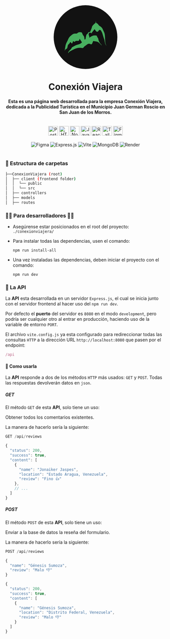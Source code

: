<div align="center">
	<svg width="200" height="200" viewBox="0 0 1080 1080">
	  <g id="b1dada42-b338-4d4a-b05c-0c431ecc9800" data-name="Layer 2">
	    <circle cx="540" cy="540" r="540" style="fill: #121212"/>
	    <path d="M243.28,807.69a106.31,106.31,0,0,1,33.54-48.62c12.3-9.86,22.43-20.94,28-36.49,2.19-6.24,9.67-11.49,15.93-15.18,14.51-8.58,30.13-15.32,44.52-24.07a127.9,127.9,0,0,1,45.14-16.61,125.3,125.3,0,0,0,64.43-32c2.19-2,4.07-7.49,2.91-9.37-10.63-17.17-21.88-33.95-33.17-50.73a24.09,24.09,0,0,0-5.27-4.38c-.79,2.19-1.71,4.38-2.34,6.7-.79,2.91-1.16,5.92-2,8.75-4.12,13.61-10.15,18.18-24.42,18.42-7.92.11-15.88.31-23.78-.13a26.23,26.23,0,0,0-23.5,10.72c-5.75,7.26-9.8,7.55-17.37,2.34-15.19-10.44-16.06-10.17-23,7.35-1.82,4.55-3.39,9.23-5.23,13.78-4.7,11.64-8.95,12.17-17.06,2.41a170.33,170.33,0,0,0-11.58-12.69c-4.72-4.68-9-4.88-11.86,2.19a65.57,65.57,0,0,1-22.64,29.49c-10.66,7.72-15,19-17.22,31.55A278.18,278.18,0,0,1,231.16,720c-3.35,11.68-11.07,20.67-22.65,24.22A22.62,22.62,0,0,0,191.69,762,25.2,25.2,0,0,1,190,766.6c-.92,1.86-2.06,3.61-3.09,5.4a54,54,0,0,1,.31-6.23c4.48-28.62,8.27-57.37,13.89-85.77,2.6-13.12,8-26,13.5-38.29,8.64-19.42,20-37.76,27.39-57.58a158.37,158.37,0,0,1,53.06-71.3c10.76-8.34,21.33-17.35,33.12-23.92,8-4.37,17.81-6.56,27.05-7.72,10.24-1.25,20.8.57,31.11-.35,5.18-.46,11.62-2.69,14.85-6.41,19.08-22,43.45-20.2,68.09-15.56,4.86.9,9.36,7,12.67,11.64,2.73,3.85,3,9.35,5.14,13.72,4.64,9.47,8.07,20.35,15.07,27.7,12.21,12.78,17.51,27.24,18.45,44.19a183.14,183.14,0,0,0,2.19,18.69c1.51,9.41,1.57,9.3,9.89,3.72,6.3-4.25,9.21-8.21,9.95-17.5,1.66-20.42,7.5-40.63,13.13-60.52,1.29-4.64,8.18-7.72,12.51-11.51,2.37-2.06,5.32-3.7,7-6.21A56.48,56.48,0,0,0,580,472.33c4.38-10.94,12.32-16.69,24.33-17.72,15.6-1.34,14.84-1.95,19.69-16.74,4-12.38,10.33-24.07,15.08-36.23,3.85-9.83,8-19.69,10-30a56.9,56.9,0,0,1,16.6-31.29c13.44-12.71,24.46-28.13,41.57-36.71,2-1,3.15-4.9,3.55-7.61,1-7,1.35-14.14,2.18-21.18,0-.88,1-1.67,1.58-2.5.5.86,1.31,1.66,1.4,2.56a167.67,167.67,0,0,0,2.19,18.69c.74,3.1,3.39,7.54,6,8.18,14.33,3.52,24.07,12.67,31.72,24.35a89.16,89.16,0,0,0,30.13,29.36,112.77,112.77,0,0,1,47.87,54.46c6.57,15.31,13.76,30.37,20.85,45.46,11.12,23.76,14.33,49.08,15.51,74.92,1.45,31.92,3,63.84,5.3,95.69,1.31,18.45,7.39,35.78,16.06,52.16a26.91,26.91,0,0,1,1.53,5.91,37,37,0,0,1-4.38-4.38,112.91,112.91,0,0,1-21.35-56.88A209.85,209.85,0,0,0,852,559.58c-9.5-23.76-15.93-48.79-23-73.49-6.17-21.59-16.61-41-29-59.42-7-10.48-26.6-10.55-34.24-.57-2.65,3.48-5,7.2-7.39,10.94-8.36,12.47-23,16.21-34.81,6.93A77.9,77.9,0,0,1,705,421.64c-10.94-18.78-10.54-18.82-23-1.43-10.15,14.18-21.09,27.83-32.4,41.09-7.5,8.75-7.39,11.71,3.28,16.08,1.21.51,2.43,1,3.64,1.45-1.45.3-3.29,1.35-4.38.83-6.91-3.5-14.31-6.57-20.3-11.2-12.08-9.54-32.67-3.9-36.39,10.8-2.8,11.1-3.74,22.32,2.19,32.82a55.28,55.28,0,0,1,6.85,31.55,24.51,24.51,0,0,0,1.2,6.11,23.56,23.56,0,0,0,5.67-2.85c24.44-20.19,51.68-33.84,83.93-35.16a143.39,143.39,0,0,1,25.18,1.51,16.77,16.77,0,0,1,15.09,15.1c1.32,8.51,6,14.68,11.43,21.16a43.29,43.29,0,0,1,9.56,20.26c6.12,40.49,26.25,73.09,54.87,101.18a9.88,9.88,0,0,1,1.7,1.78c1.23,2.19,2.3,4.48,3.46,6.74a24.26,24.26,0,0,1-6.56-3.22c-8.23-8-16.74-15.78-24.07-24.5-18.6-22.08-41.11-36.19-70.49-38.69a212.72,212.72,0,0,1-32.27-6c-7.84-1.9-12.85.5-15.91,7.53s-5.6,13.63-8.36,20.47c-1.62,4.05-2.91,8.27-4.81,12.19-7.18,15-15.6,19.1-30.35,11.42-20.23-10.5-37.89-8.51-55.55,5.08-15.31,11.77-31.61,22.31-46.73,34.35-6.24,5-10.5,12.47-15.67,18.81-6.38,7.81-14.79,10.18-24.3,8.27-48.81-9.73-94.48.44-138.23,21.88-23.52,11.58-46.76,23.76-70,35.75-10.48,5.38-16.6,14.68-21.7,24.83Z" style="fill: #48af5f"/>
	  </g>
	</svg>
</div>


<h1 align="center">Conexión Viajera</h1>

<h4 align="center">Esta es una página web desarrollada para la empresa Conexión Viajera, dedicada a la Publicidad Turística en el Municipio Juan German Roscio en San Juan de los Morros.</h4>

<br/>

<div align="center">
	<img width="30" src="https://user-images.githubusercontent.com/25181517/192109061-e138ca71-337c-4019-8d42-4792fdaa7128.png" alt="Postman" title="Postman"/>
	<img width="30" src="https://user-images.githubusercontent.com/25181517/192107854-765620d7-f909-4953-a6da-36e1ef69eea6.png" alt="HTTP" title="HTTP"/>
	<img width="30" src="https://user-images.githubusercontent.com/25181517/183568594-85e280a7-0d7e-4d1a-9028-c8c2209e073c.png" alt="Node.js" title="Node.js"/>
	<img width="30" src="https://user-images.githubusercontent.com/25181517/117447155-6a868a00-af3d-11eb-9cfe-245df15c9f3f.png" alt="JavaScript" title="JavaScript"/>
	<img width="30" src="https://user-images.githubusercontent.com/25181517/183897015-94a058a6-b86e-4e42-a37f-bf92061753e5.png" alt="React" title="React"/>
	<img width="30" src="https://user-images.githubusercontent.com/25181517/202896760-337261ed-ee92-4979-84c4-d4b829c7355d.png" alt="Tailwind CSS" title="Tailwind CSS"/>
	<img width="30" src="https://user-images.githubusercontent.com/25181517/189715289-df3ee512-6eca-463f-a0f4-c10d94a06b2f.png" alt="Figma" title="Figma"/>
</div>

<br/>

<div align="center">
	<img src="https://img.shields.io/badge/Figma-F24E1E?style=for-the-badge&logo=figma&logoColor=white" alt="Figma" title="Figma"></img>
	<img src="https://img.shields.io/badge/Express.js-000000?style=for-the-badge&logo=express&logoColor=white" alt="Express.js" title="Express.js"></img>
	<img src="https://img.shields.io/badge/Vite-B73BFE?style=for-the-badge&logo=vite&logoColor=FFD62E" alt="Vite" title="Vite"></img>
	<img src="https://img.shields.io/badge/MongoDB-4EA94B?style=for-the-badge&logo=mongodb&logoColor=white" alt="MongoDB" title="MongoDB"></img>
	<img src="https://img.shields.io/badge/Render-46E3B7?style=for-the-badge&logo=render&logoColor=white" alt="Render" title="Render"></img>
</div>

<br/>

### 📂 Estructura de carpetas 

```bash
├──ConexionViajera (root)
│  ├── client (frontend folder)
│  │  └── public
│  │  └── src
│  ├── controllers
│  ├── models
│  ├── routes
```

### 👩‍💻 Para desarrolladores 👨‍💻

* Asegúrense estar posicionados en el root del proyecto: `./conexionviajera/`

* Para instalar todas las dependencias, usen el comando:
  ```
  npm run install-all
  ```

* Una vez instaladas las dependencias, deben iniciar el proyecto con el comando:

	```
	npm run dev
	```

### 🏓 La API

La **API** esta desarrollada en un servidor `Express.js`, el cual se inicia junto con el servidor frontend al hacer uso del `npm run dev`.

Por defecto el **puerto** del servidor es `8080` en el modo `development`, pero podría ser cualquier otro al entrar en producción, haciendo uso de la variable de entorno `PORT`.

El archivo `vite.config.js` ya esta configurado para redireccionar todas las consultas `HTTP` a la dirección URL `http://localhost:8080` que pasen por el endpoint:

```js
/api
```

#### 📃 Como usarla

La **API** responde a dos de los métodos `HTTP` más usados: `GET` y `POST`. Todas las respuestas devolverán datos en `json`.

##### GET

El método `GET` de esta **API**, solo tiene un uso:

Obtener todos los comentarios existentes.

La manera de hacerlo sería la siguiente:

```js
GET /api/reviews
```

```js
{
  "status": 200,
  "success": true,
  "content": [
    {
      "name": "Jonaiker Jaspes",
      "location": "Estado Aragua, Venezuela",
      "review": "Fino 👍"
    },
    // ...
  ]
}
```

##### POST

El método `POST` de esta **API**, solo tiene un uso:

Enviar a la base de datos la reseña del formulario.

La manera de hacerlo sería la siguiente:

```js
POST /api/reviews
```

```js
{
  "name": "Génesis Sumoza",
  "review": "Malo 👎"
}
```

```js
{
  "status": 200,
  "success": true,
  "content": [
    {
      "name": "Génesis Sumoza",
      "location": "Distrito Federal, Venezuela",
      "review": "Malo 👎"
    }
  ]
}
```